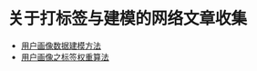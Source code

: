 关于打标签与建模的网络文章收集
=================================================================================

+ [用户画像数据建模方法](https://yq.aliyun.com/articles/9017)
+ [用户画像之标签权重算法](http://www.sohu.com/a/160943678_572440)
